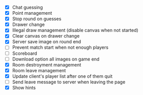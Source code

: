  - [x] Chat guessing
 - [x] Point management
 - [x] Stop round on guesses
 - [x] Drawer change
 - [x] Illegal draw management (disable canvas when not started)
 - [x] Clear canvas on drawer change
 - [x] Server save image on round end
 - [ ] Prevent match start when not enough players
 - [ ] Scoreboard
 - [ ] Download option all images on game end
 - [x] Room destroyment management
 - [x] Room leave management
 - [x] Update client's player list after one of them quit
 - [ ] Send leave message to server when leaving the page
 - [x] Show hints
